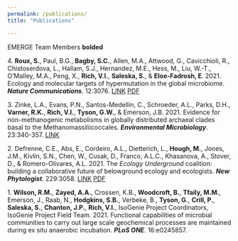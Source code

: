 ```yaml
---
permalink: /publications/
title: "Publications"

---
```


EMERGE Team Members **bolded**


4\. **Roux, S.**, Paul, B.G., **Bagby, S.C.**, Allen, M.A., Attwood, G., Cavicchioli, R., Chistoserdova, L., Hallam, S.J., Hernandez, M.E., Hess, M., Liu, W.-T., O’Malley, M.A., Peng, X., **Rich, V.I.**, **Saleska, S.**, &amp; **Eloe-Fadrosh, E**. 2021.  Ecology and molecular targets of hypermutation in the global microbiome. ***Nature Communications***. 12:3076. <a href="https://www.nature.com/articles/s41467-021-23402-7" target="_blank" rel="noopener noreferrer">LINK</a> <a href="https://www.nature.com/articles/s41467-021-23402-7.pdf" target="_blank" rel="noopener noreferrer">PDF</a>

3\. Zinke, L.A., Evans, P.N., Santos-Medellín, C., Schroeder, A.L., Parks, D.H., **Varner, R.K.**, **Rich, V.I.**, **Tyson, G.W.**, &amp; Emerson, J.B. 2021. Evidence for non-methanogenic metabolisms in globally distributed archaeal clades basal to the Methanomassiliicoccales.  ***Environmental Microbiology***. 23:340-357. <a href="https://sfamjournals.onlinelibrary.wiley.com/doi/epdf/10.1111/1462-2920.15316" target="_blank" rel="noopener noreferrer">LINK</a>

2\. Defrenne, C.E., Abs, E., Cordeiro, A.L., Dietterich, L., **Hough, M.**, Jones, J.M., Kivlin, S.N., Chen, W., Cusak, D., Franco, A.L.C., Khasanova, A., Stover, D., &amp; Romero-Olivares, A.L. 2021.  The *Ecology Underground* coalition: building a collaborative future of belowground ecology and ecologists. ***New Phytologist***. 229:3058. <a href="https://nph.onlinelibrary.wiley.com/doi/full/10.1111/nph.17163" target="_blank" rel="noopener noreferrer">LINK</a> <a href="https://nph.onlinelibrary.wiley.com/doi/epdf/10.1111/nph.17163" target="_blank" rel="noopener noreferrer">PDF</a>

1\. **Wilson, R.M.**, **Zayed, A.A.**, Crossen, K.B., **Woodcroft, B.**, **Tfaily, M.M.**, Emerson, J., Raab, N., **Hodgkins, S.B.**, Verbeke, B., **Tyson, G.**, **Crill, P.**, **Saleska, S.**, **Chanton, J.P.**, **Rich, V.I.**, IsoGenie Project Coordinators, IsoGenie Project Field Team. 2021. Functional capabilities of microbial communities to carry out large scale geochemical processes are maintained during ex situ anaerobic incubation. ***PLoS ONE***. 16:e0245857.

